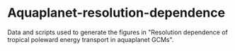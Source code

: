# Aquaplanet-resolution-dependence
Data and scripts used to generate the figures in "Resolution dependence of tropical poleward energy transport in aquaplanet GCMs".
